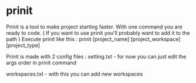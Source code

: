 # prinit
Prinit is a tool to make project starting faster. With one command you are ready to code.
( If you want to use prinit you'll probably want to add it to the path )
Execute prinit like this :
   prinit \[project_name] \[project_workspace] \[project_type]

Prinit is made with 2 config files :
  setting.txt - for now you can just edit the args order in prinit command
        
  workspaces.txt - with this you can add new workspaces
